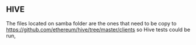 ## HIVE

The files located on samba folder are the ones that need to be copy to https://github.com/ethereum/hive/tree/master/clients so Hive tests could be run, 